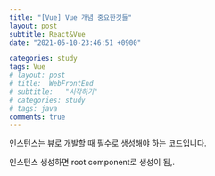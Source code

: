 ```yaml
---
title: "[Vue] Vue 개념 중요한것들"
layout: post
subtitle: React&Vue
date: "2021-05-10-23:46:51 +0900"

categories: study
tags: Vue
# layout: post
# title:  WebFrontEnd
# subtitle:   "시작하기"
# categories: study
# tags: java
comments: true
---
```


인스턴스는 뷰로 개발할 때 필수로 생성해야 하는 코드입니다.


인스턴스 생성하면 root component로 생성이 됨,.
